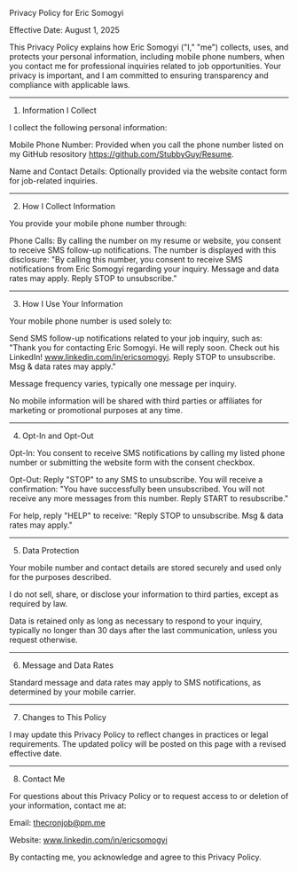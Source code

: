 Privacy Policy for Eric Somogyi

Effective Date: August 1, 2025

This Privacy Policy explains how Eric Somogyi ("I," "me") collects, uses, and protects your personal information, including mobile phone numbers, when you contact me for professional inquiries related to job opportunities. Your privacy is important, and I am committed to ensuring transparency and compliance with applicable laws.

---

1. Information I Collect

I collect the following personal information:

Mobile Phone Number: Provided when you call the phone number listed on my GitHub resository https://github.com/StubbyGuy/Resume.

Name and Contact Details: Optionally provided via the website contact form for job-related inquiries.

---
2. How I Collect Information

You provide your mobile phone number through:

Phone Calls: By calling the number on my resume or website, you consent to receive SMS follow-up notifications. The number is displayed with this disclosure: "By calling this number, you consent to receive SMS notifications from Eric Somogyi regarding your inquiry. Message and data rates may apply. Reply STOP to unsubscribe."

---
3. How I Use Your Information

Your mobile phone number is used solely to:

Send SMS follow-up notifications related to your job inquiry, such as: "Thank you for contacting Eric Somogyi. He will reply soon. Check out his LinkedIn! www.linkedin.com/in/ericsomogyi. Reply STOP to unsubscribe. Msg & data rates may apply."

Message frequency varies, typically one message per inquiry.

No mobile information will be shared with third parties or affiliates for marketing or promotional purposes at any time.

---
4. Opt-In and Opt-Out

Opt-In: You consent to receive SMS notifications by calling my listed phone number or submitting the website form with the consent checkbox.

Opt-Out: Reply "STOP" to any SMS to unsubscribe. You will receive a confirmation: "You have successfully been unsubscribed. You will not receive any more messages from this number. Reply START to resubscribe."

For help, reply "HELP" to receive: "Reply STOP to unsubscribe. Msg & data rates may apply."

---
5. Data Protection

Your mobile number and contact details are stored securely and used only for the purposes described.

I do not sell, share, or disclose your information to third parties, except as required by law.

Data is retained only as long as necessary to respond to your inquiry, typically no longer than 30 days after the last communication, unless you request otherwise.

---
6. Message and Data Rates

Standard message and data rates may apply to SMS notifications, as determined by your mobile carrier.

---
7. Changes to This Policy

I may update this Privacy Policy to reflect changes in practices or legal requirements. The updated policy will be posted on this page with a revised effective date.

---
8. Contact Me

For questions about this Privacy Policy or to request access to or deletion of your information, contact me at:

Email: thecronjob@pm.me

Website: www.linkedin.com/in/ericsomogyi

By contacting me, you acknowledge and agree to this Privacy Policy.
